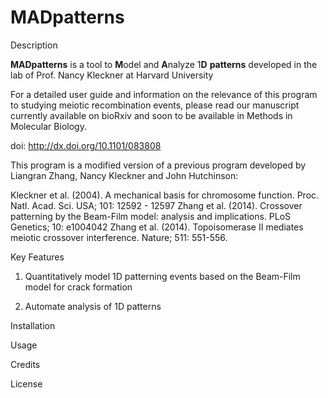 # MADpatterns

Description

**MADpatterns** is a tool to **M**odel and **A**nalyze  1**D** **patterns** developed in the lab of Prof. Nancy Kleckner at Harvard University

For a detailed user guide and information on the relevance of this program to studying meiotic recombination events, please read our manuscript currently available on bioRxiv and soon to be available in Methods in Molecular Biology.

doi: http://dx.doi.org/10.1101/083808

This program is a modified version of a previous program developed by Liangran Zhang, Nancy Kleckner and John Hutchinson:

Kleckner et al. (2004). A mechanical basis for chromosome function. Proc. Natl. Acad. Sci. USA; 101: 12592 - 12597
Zhang et al. (2014). Crossover patterning by the Beam-Film model: analysis and implications. PLoS Genetics; 10: e1004042
Zhang et al. (2014). Topoisomerase II mediates meiotic crossover interference. Nature; 511: 551-556.

Key Features

1. Quantitatively model 1D patterning events based on the Beam-Film model for crack formation

2. Automate analysis of 1D patterns

Installation

Usage

Credits

License
